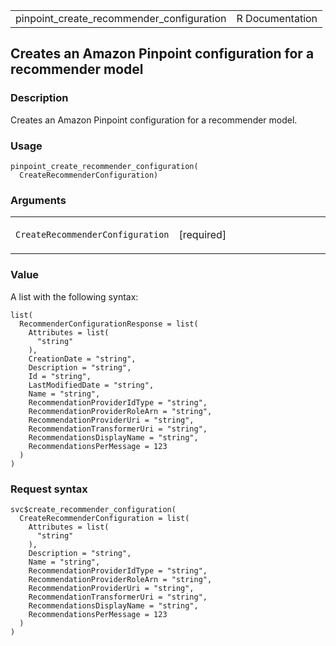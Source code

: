 <table style="width: 100%;">
<tbody>
<tr class="odd">
<td>pinpoint_create_recommender_configuration</td>
<td style="text-align: right;">R Documentation</td>
</tr>
</tbody>
</table>

## Creates an Amazon Pinpoint configuration for a recommender model

### Description

Creates an Amazon Pinpoint configuration for a recommender model.

### Usage

    pinpoint_create_recommender_configuration(
      CreateRecommenderConfiguration)

### Arguments

<table>
<colgroup>
<col style="width: 35%" />
<col style="width: 65%" />
</colgroup>
<tbody>
<tr class="odd">
<td><code
id="pinpoint_create_recommender_configuration_:_CreateRecommenderConfiguration">CreateRecommenderConfiguration</code></td>
<td><p>[required]</p></td>
</tr>
</tbody>
</table>

### Value

A list with the following syntax:

    list(
      RecommenderConfigurationResponse = list(
        Attributes = list(
          "string"
        ),
        CreationDate = "string",
        Description = "string",
        Id = "string",
        LastModifiedDate = "string",
        Name = "string",
        RecommendationProviderIdType = "string",
        RecommendationProviderRoleArn = "string",
        RecommendationProviderUri = "string",
        RecommendationTransformerUri = "string",
        RecommendationsDisplayName = "string",
        RecommendationsPerMessage = 123
      )
    )

### Request syntax

    svc$create_recommender_configuration(
      CreateRecommenderConfiguration = list(
        Attributes = list(
          "string"
        ),
        Description = "string",
        Name = "string",
        RecommendationProviderIdType = "string",
        RecommendationProviderRoleArn = "string",
        RecommendationProviderUri = "string",
        RecommendationTransformerUri = "string",
        RecommendationsDisplayName = "string",
        RecommendationsPerMessage = 123
      )
    )
